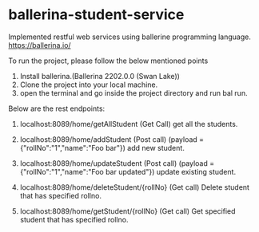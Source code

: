 # ballerina-student-service

Implemented restful web services using ballerine programming language.
https://ballerina.io/

To run the project, please follow the below mentioned points
1. Install ballerina.(Ballerina 2202.0.0 (Swan Lake))
2. Clone the project into your local machine.
3. open the terminal and go inside the project directory and run bal run.

Below are the rest endpoints:

1. localhost:8089/home/getAllStudent (Get Call)
    get all the students.
    
2. localhost:8089/home/addStudent (Post call) (payload = {"rollNo":"1","name":"Foo bar"})
    add new student.
    
3. localhost:8089/home/updateStudent (Post call) (payload = {"rollNo":"1","name":"Foo bar updated"})
    update existing student.
    
4. localhost:8089/home/deleteStudent/{rollNo} (Get call) 
    Delete student that has specified rollno.
    
5. localhost:8089/home/getStudent/{rollNo} (Get call) 
    Get specified student that has specified rollno.


   
